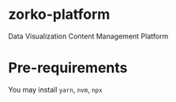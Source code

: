 # zorko-platform
Data Visualization Content Management Platform


# Pre-requirements

You may install `yarn`, `nvm`, `npx`
